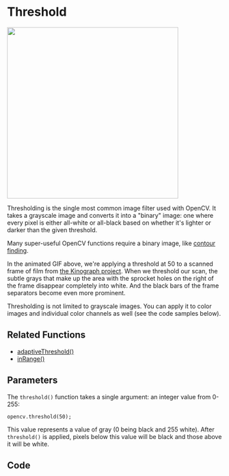 # Threshold

<img src="http://gregborenstein.com/assets/opencv/threshold.gif" width="400px" />

Thresholding is the single most common image filter used with OpenCV. It takes a grayscale image and converts it into a "binary" image: one where every pixel is either all-white or all-black based on whether it's lighter or darker than the given threshold.

Many super-useful OpenCV functions require a binary image, like [contour finding](https://github.com/atduskgreg/opencv-processing-book/blob/master/book/tracking/contours_and_lines.md).

In the animated GIF above, we're applying a threshold at 50 to a scanned frame of film from [the Kinograph project](https://github.com/atduskgreg/opencv-processing-book/blob/master/book/projects/kinograph_1.md). When we threshold our scan, the subtle grays that make up the area with the sprocket holes on the right of the frame disappear completely into white. And the black bars of the frame separators become even more prominent.

Thresholding is not limited to grayscale images. You can apply it to color images and individual color channels as well (see the code samples below).

## Related Functions

* [adaptiveThreshold()](https://github.com/atduskgreg/opencv-processing-book/blob/master/book/filters/adaptive_threshold.md)
* [inRange()](https://github.com/atduskgreg/opencv-processing-book/blob/master/book/filters/in_range.md)

## Parameters

The <code>threshold()</code> function takes a single argument: an integer value from 0-255:

    opencv.threshold(50);

This value represents a value of gray (0 being black and 255 white). After <code>threshold()</code> is applied, pixels below this value will be black and those above it will be white.

## Code
